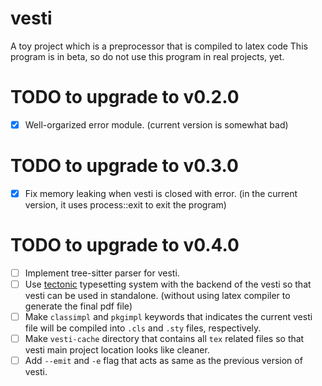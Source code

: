 # vesti

A toy project which is a preprocessor that is compiled to latex code
This program is in beta, so do not use this program in real projects, yet.

# TODO to upgrade to v0.2.0
- [x] Well-orgarized error module. (current version is somewhat bad)

# TODO to upgrade to v0.3.0
- [x] Fix memory leaking when vesti is closed with error. (in the current version, it uses process::exit to exit the program)

# TODO to upgrade to v0.4.0
- [ ] Implement tree-sitter parser for vesti.
- [ ] Use [tectonic](https://tectonic-typesetting.github.io/en-US/) typesetting system with the backend of the vesti
	  so that vesti can be used in standalone. (without using latex compiler to generate the final pdf file)
- [ ] Make `classimpl` and `pkgimpl` keywords that indicates the current vesti file will be compiled into
	  `.cls` and `.sty` files, respectively.
- [ ] Make `vesti-cache` directory that contains all `tex` related files so that vesti main project location looks like cleaner.
- [ ] Add `--emit` and `-e` flag that acts as same as the previous version of vesti.

